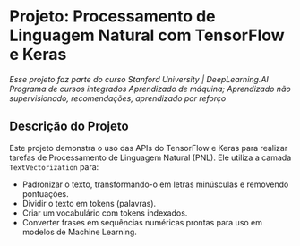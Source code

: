 # Projeto: Processamento de Linguagem Natural com TensorFlow e Keras 

*Esse projeto faz parte do curso Stanford University |
DeepLearning.AI Programa de cursos integrados Aprendizado de máquina;
Aprendizado não supervisionado, recomendações, aprendizado por reforço*

## Descrição do Projeto
Este projeto demonstra o uso das APIs do TensorFlow e Keras para realizar tarefas de Processamento de Linguagem Natural (PNL). Ele utiliza a camada `TextVectorization` para:

- Padronizar o texto, transformando-o em letras minúsculas e removendo pontuações.
- Dividir o texto em tokens (palavras).
- Criar um vocabulário com tokens indexados.
- Converter frases em sequências numéricas prontas para uso em modelos de Machine Learning.

